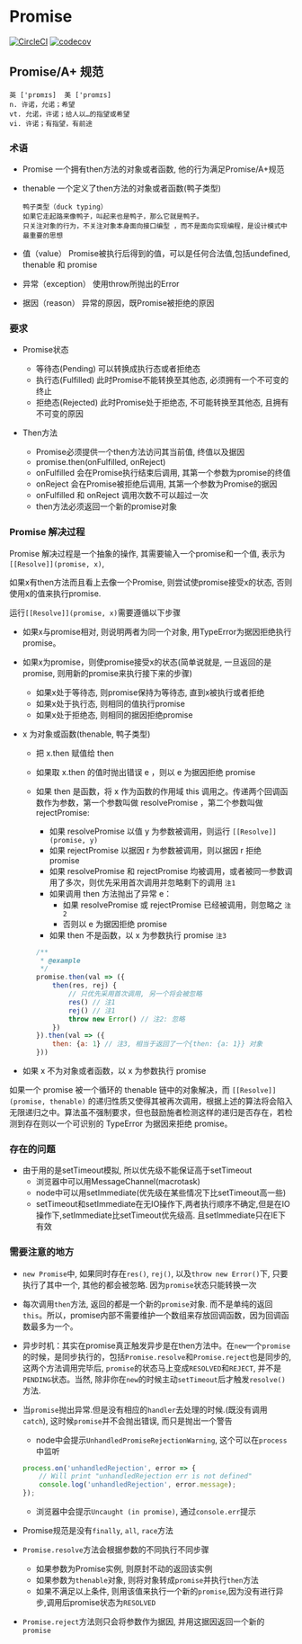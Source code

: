 # Promise

[![CircleCI](https://img.shields.io/circleci/project/github/zWingz/Promise.svg)](https://circleci.com/gh/zWingz/Promise)
[![codecov](https://codecov.io/gh/zWingz/Promise/branch/master/graph/badge.svg)](https://codecov.io/gh/zWingz/Promise)

## Promise/A+ 规范

```
英 ['prɒmɪs]  美 ['prɑmɪs]
n. 许诺，允诺；希望
vt. 允诺，许诺；给人以…的指望或希望
vi. 许诺；有指望，有前途
```

### 术语

- Promise 一个拥有then方法的对象或者函数, 他的行为满足Promise/A+规范
- thenable 一个定义了then方法的对象或者函数(鸭子类型)

    ``` 
    鸭子类型（duck typing）
    如果它走起路来像鸭子，叫起来也是鸭子，那么它就是鸭子。
    只关注对象的行为，不关注对象本身面向接口编型 ，而不是面向实现编程，是设计模式中最重要的思想
    ```
- 值（value） Promise被执行后得到的值，可以是任何合法值,包括undefined, thenable 和 promise
- 异常（exception） 使用throw所抛出的Error
- 据因（reason） 异常的原因，既Promise被拒绝的原因

### 要求

- Promise状态
    - 等待态(Pending) 可以转换成执行态或者拒绝态
    - 执行态(Fulfilled) 此时Promise不能转换至其他态, 必须拥有一个不可变的终止
    - 拒绝态(Rejected) 此时Promise处于拒绝态, 不可能转换至其他态, 且拥有不可变的原因

- Then方法
    - Promise必须提供一个then方法访问其当前值, 终值以及据因
    - promise.then(onFulfilled, onReject)
    - onFulfilled 会在Promise执行结束后调用, 其第一个参数为promise的终值
    - onReject 会在Promise被拒绝后调用, 其第一个参数为Promise的据因
    - onFulfilled 和 onReject 调用次数不可以超过一次
    - then方法必须返回一个新的promise对象


### Promise 解决过程

Promise 解决过程是一个抽象的操作, 其需要输入一个promise和一个值, 表示为`[[Resolve]](promise, x)`,

如果x有then方法而且看上去像一个Promise, 则尝试使promise接受x的状态, 否则使用x的值来执行promise.


运行`[[Resolve]](promise, x)`需要遵循以下步骤

- 如果x与promise相对, 则说明两者为同一个对象, 用TypeError为据因拒绝执行promise。

- 如果x为promise，则使promise接受x的状态(简单说就是, 一旦返回的是promise, 则用新的promise来执行接下来的步骤)
    - 如果x处于等待态, 则promise保持为等待态, 直到x被执行或者拒绝
    - 如果x处于执行态, 则相同的值执行promise
    - 如果x处于拒绝态, 则相同的据因拒绝promise


- x 为对象或函数(thenable, 鸭子类型)
    - 把 x.then 赋值给 then
    - 如果取 x.then 的值时抛出错误 e ，则以 e 为据因拒绝 promise
    - 如果 then 是函数，将 x 作为函数的作用域 this 调用之。传递两个回调函数作为参数，第一个参数叫做 resolvePromise ，第二个参数叫做 rejectPromise:
        - 如果 resolvePromise 以值 y 为参数被调用，则运行 `[[Resolve]](promise, y)`
        - 如果 rejectPromise 以据因 r 为参数被调用，则以据因 r 拒绝 promise
        - 如果 resolvePromise 和 rejectPromise 均被调用，或者被同一参数调用了多次，则优先采用首次调用并忽略剩下的调用 `注1`
        - 如果调用 then 方法抛出了异常 e：
            - 如果 resolvePromise 或 rejectPromise 已经被调用，则忽略之 `注2`
            - 否则以 e 为据因拒绝 promise
        - 如果 then 不是函数，以 x 为参数执行 promise `注3`
    
        ``` javascript
        /**
         * @example
         */
        promise.then(val => ({
            then(res, rej) {
                // 只优先采用首次调用, 另一个将会被忽略
                res() // 注1
                rej() // 注1
                throw new Error() // 注2: 忽略
            })
        }).then(val => ({
            then: {a: 1} // 注3, 相当于返回了一个{then: {a: 1}} 对象
        }))
        ```
- 如果 x 不为对象或者函数，以 x 为参数执行 promise


如果一个 promise 被一个循环的 thenable 链中的对象解决，而 `[[Resolve]](promise, thenable)` 的递归性质又使得其被再次调用，根据上述的算法将会陷入无限递归之中。算法虽不强制要求，但也鼓励施者检测这样的递归是否存在，若检测到存在则以一个可识别的 TypeError 为据因来拒绝 promise。

### 存在的问题

- 由于用的是setTimeout模拟, 所以优先级不能保证高于setTimeout
    - 浏览器中可以用MessageChannel(macrotask)
    - node中可以用setImmediate(优先级在某些情况下比setTimeout高一些)
    - setTimeout和setImmediate在无IO操作下,两者执行顺序不确定,但是在IO操作下,setImmediate比setTimeout优先级高. 且setImmediate只在IE下有效


### 需要注意的地方

- `new Promise`中, 如果同时存在`res()`, `rej()`, 以及`throw new Error()`下, 只要执行了其中一个, 其他的都会被忽略. 因为`promise`状态只能转换一次

- 每次调用`then`方法, 返回的都是一个新的`promise`对象. 而不是单纯的返回`this`。所以，promise内部不需要维护一个数组来存放回调函数，因为回调函数最多为一个。

- 异步时机：其实在promise真正触发异步是在then方法中。在`new`一个`promise`的时候，是同步执行的，包括`Promise.resolve`和`Promise.reject`也是同步的, 这两个方法调用完毕后, `promise`的状态马上变成`RESOLVED`和`REJECT`, 并不是`PENDING`状态。当然, 除非你在`new`的时候主动`setTimeout`后才触发`resolve()`方法.

- 当`promise`抛出异常.但是没有相应的`handler`去处理的时候.(既没有调用`catch`), 这时候`promise`并不会抛出错误, 而只是抛出一个警告
    - node中会提示`UnhandledPromiseRejectionWarning`, 这个可以在`process`中监听
    
    ```javascript
    process.on('unhandledRejection', error => {
        // Will print "unhandledRejection err is not defined"
        console.log('unhandledRejection', error.message);
    });
    ```
    - 浏览器中会提示`Uncaught (in promise)`, 通过`console.err`提示

- Promise规范是没有`finally`, `all`, `race`方法
- `Promise.resolve`方法会根据参数的不同执行不同步骤
    - 如果参数为Promise实例, 则原封不动的返回该实例
    - 如果参数为`thenable`对象, 则将对象转成`promise`并执行`then`方法
    - 如果不满足以上条件, 则用该值来执行一个新的`promise`,因为没有进行异步,调用后promise状态为`RESOLVED`
- `Promise.reject`方法则只会将参数作为据因, 并用这据因返回一个新的`promise`
